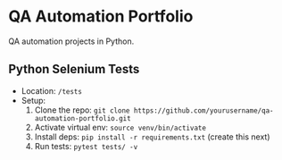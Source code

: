 # QA Automation Portfolio
QA automation projects in Python.

## Python Selenium Tests
- Location: `/tests`
- Setup:
  1. Clone the repo: `git clone https://github.com/yourusername/qa-automation-portfolio.git`
  2. Activate virtual env: `source venv/bin/activate`
  3. Install deps: `pip install -r requirements.txt` (create this next)
  4. Run tests: `pytest tests/ -v`
